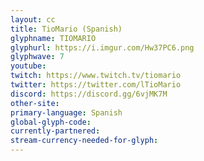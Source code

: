 ```yaml
---
layout: cc
title: TioMario (Spanish)
glyphname: TIOMARIO
glyphurl: https://i.imgur.com/Hw37PC6.png
glyphwave: 7
youtube: 
twitch: https://www.twitch.tv/tiomario
twitter: https://twitter.com/lTioMario
discord: https://discord.gg/6vjMK7M
other-site: 
primary-language: Spanish
global-glyph-code: 
currently-partnered: 
stream-currency-needed-for-glyph: 
---
```


